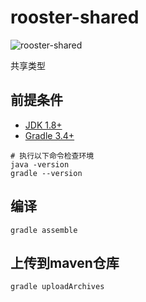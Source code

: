 # rooster-shared
![rooster-shared](https://travis-ci.org/InCar/rooster-shared.svg?branch=master)

共享类型

## 前提条件
- [JDK 1.8+](http://www.oracle.com/technetwork/java/javase/downloads/index.html)
- [Gradle 3.4+](http://gradle.org/gradle-download/)
```shell
# 执行以下命令检查环境
java -version
gradle --version
```

## 编译
```SHELL
gradle assemble
```

## 上传到maven仓库
```SHELL
gradle uploadArchives
```
